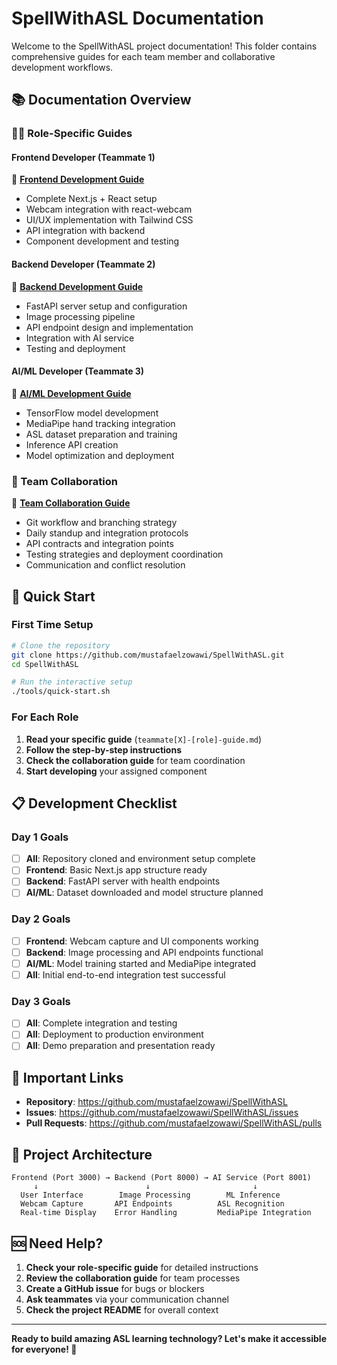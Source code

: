 # SpellWithASL Documentation

Welcome to the SpellWithASL project documentation! This folder contains comprehensive guides for each team member and collaborative development workflows.

## 📚 Documentation Overview

### 👨‍💻 Role-Specific Guides

#### Frontend Developer (Teammate 1)
📄 **[Frontend Development Guide](teammate1-frontend-guide.md)**
- Complete Next.js + React setup
- Webcam integration with react-webcam
- UI/UX implementation with Tailwind CSS
- API integration with backend
- Component development and testing

#### Backend Developer (Teammate 2)  
📄 **[Backend Development Guide](teammate2-backend-guide.md)**
- FastAPI server setup and configuration
- Image processing pipeline
- API endpoint design and implementation
- Integration with AI service
- Testing and deployment

#### AI/ML Developer (Teammate 3)
📄 **[AI/ML Development Guide](teammate3-ai-guide.md)**
- TensorFlow model development
- MediaPipe hand tracking integration
- ASL dataset preparation and training
- Inference API creation
- Model optimization and deployment

### 🤝 Team Collaboration

📄 **[Team Collaboration Guide](team-collaboration-guide.md)**
- Git workflow and branching strategy
- Daily standup and integration protocols
- API contracts and integration points
- Testing strategies and deployment coordination
- Communication and conflict resolution

## 🚀 Quick Start

### First Time Setup
```bash
# Clone the repository
git clone https://github.com/mustafaelzowawi/SpellWithASL.git
cd SpellWithASL

# Run the interactive setup
./tools/quick-start.sh
```

### For Each Role
1. **Read your specific guide** (`teammate[X]-[role]-guide.md`)
2. **Follow the step-by-step instructions**
3. **Check the collaboration guide** for team coordination
4. **Start developing** your assigned component

## 📋 Development Checklist

### Day 1 Goals
- [ ] **All**: Repository cloned and environment setup complete
- [ ] **Frontend**: Basic Next.js app structure ready
- [ ] **Backend**: FastAPI server with health endpoints  
- [ ] **AI/ML**: Dataset downloaded and model structure planned

### Day 2 Goals
- [ ] **Frontend**: Webcam capture and UI components working
- [ ] **Backend**: Image processing and API endpoints functional
- [ ] **AI/ML**: Model training started and MediaPipe integrated
- [ ] **All**: Initial end-to-end integration test successful

### Day 3 Goals
- [ ] **All**: Complete integration and testing
- [ ] **All**: Deployment to production environment
- [ ] **All**: Demo preparation and presentation ready

## 🔗 Important Links

- **Repository**: https://github.com/mustafaelzowawi/SpellWithASL
- **Issues**: https://github.com/mustafaelzowawi/SpellWithASL/issues  
- **Pull Requests**: https://github.com/mustafaelzowawi/SpellWithASL/pulls

## 🎯 Project Architecture

```
Frontend (Port 3000) → Backend (Port 8000) → AI Service (Port 8001)
     ↓                        ↓                       ↓
  User Interface        Image Processing        ML Inference
  Webcam Capture       API Endpoints          ASL Recognition
  Real-time Display    Error Handling         MediaPipe Integration
```

## 🆘 Need Help?

1. **Check your role-specific guide** for detailed instructions
2. **Review the collaboration guide** for team processes
3. **Create a GitHub issue** for bugs or blockers
4. **Ask teammates** via your communication channel
5. **Check the project README** for overall context

---

**Ready to build amazing ASL learning technology? Let's make it accessible for everyone! 🤟** 